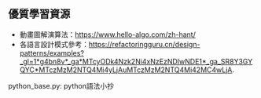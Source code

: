 ## 優質學習資源
  - 動畫圖解演算法：https://www.hello-algo.com/zh-hant/
  - 各語言設計模式參考：https://refactoringguru.cn/design-patterns/examples?_gl=1*g4bn8v*_ga*MTcyODk4Nzk2Ni4xNzEzNDIwNDE1*_ga_SR8Y3GYQYC*MTczMzM2NTQ4Mi4yLjAuMTczMzM2NTQ4Mi42MC4wLjA.

python_base.py: python語法小抄